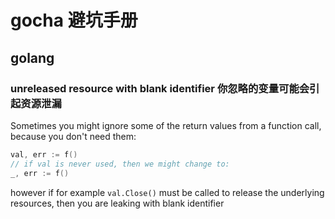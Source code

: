 # gocha 避坑手册
## golang
### unreleased resource with blank identifier 你忽略的变量可能会引起资源泄漏
Sometimes you might ignore some of the return values from a function call, because you don't need them:
```go
val, err := f()
// if val is never used, then we might change to:
_, err := f()
```
however if for example `val.Close()` must be called to release the underlying resources, then you are leaking with blank identifier

